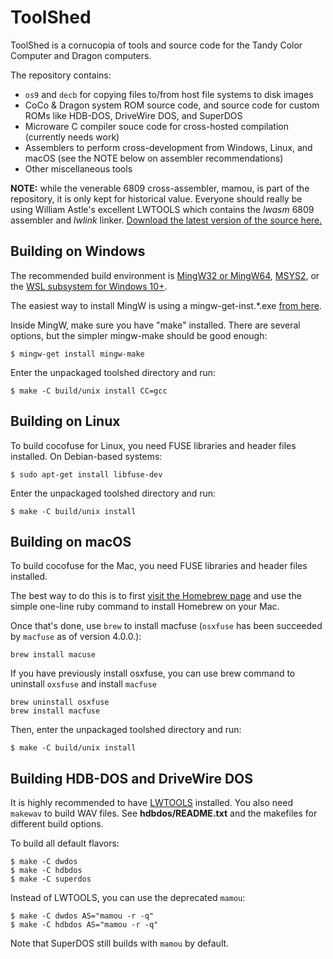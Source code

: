 # ToolShed

ToolShed is a cornucopia of tools and source code for the Tandy Color Computer and Dragon computers.

The repository contains:
- `os9` and `decb` for copying files to/from host file systems to disk images
- CoCo & Dragon system ROM source code, and source code for custom ROMs like HDB-DOS, DriveWire DOS, and SuperDOS
- Microware C compiler souce code for cross-hosted compilation (currently needs work)
- Assemblers to perform cross-development from Windows, Linux, and macOS (see the NOTE below on assembler recommendations)
- Other miscellaneous tools

**NOTE:** while the venerable 6809 cross-assembler, mamou, is part of the repository, it is only kept for historical value. Everyone should really be using William Astle's excellent LWTOOLS which contains the *lwasm* 6809 assembler and *lwlink* linker. [Download the latest version of the source here.](http://lwtools.projects.l-w.ca)

## Building on Windows

The recommended build environment is [MingW32 or MingW64](http://mingw.org/), [MSYS2](http://msys2.github.io/), or the [WSL subsystem for Windows 10+](https://en.wikipedia.org/wiki/Windows_Subsystem_for_Linux).

The easiest way to install MingW is using a mingw-get-inst.*.exe [from here](http://mingw.org/wiki/Getting_Started).

Inside MingW, make sure you have "make" installed. There are several options, but the simpler mingw-make should be good enough:
```
$ mingw-get install mingw-make
```

Enter the unpackaged toolshed directory and run:
```
$ make -C build/unix install CC=gcc
```

## Building on Linux

To build cocofuse for Linux, you need FUSE libraries and header files installed. On Debian-based systems:
```
$ sudo apt-get install libfuse-dev
```

Enter the unpackaged toolshed directory and run:
```
$ make -C build/unix install
```

## Building on macOS

To build cocofuse for the Mac, you need FUSE libraries and header files installed. 

The best way to do this is to first [visit the Homebrew page](https://brew.sh) and use the simple one-line ruby command to install Homebrew on your Mac.

Once that's done, use `brew` to install macfuse (`osxfuse` has been succeeded by `macfuse` as of version 4.0.0.):

```
brew install macuse
```

If you have previously install osxfuse, you can use brew command to uninstall `oxsfuse` and install `macfuse`

```
brew uninstall osxfuse
brew install macfuse
```

Then, enter the unpackaged toolshed directory and run:
```
$ make -C build/unix install
```

## Building HDB-DOS and DriveWire DOS

It is highly recommended to have [LWTOOLS](http://lwtools.projects.l-w.ca/) installed. You also need `makewav` to build WAV files. See **hdbdos/README.txt** and the makefiles for different build options.

To build all default flavors:
```
$ make -C dwdos
$ make -C hdbdos
$ make -C superdos
```

Instead of LWTOOLS, you can use the deprecated `mamou`:
```
$ make -C dwdos AS="mamou -r -q"
$ make -C hdbdos AS="mamou -r -q"
```

Note that SuperDOS still builds with `mamou` by default.

